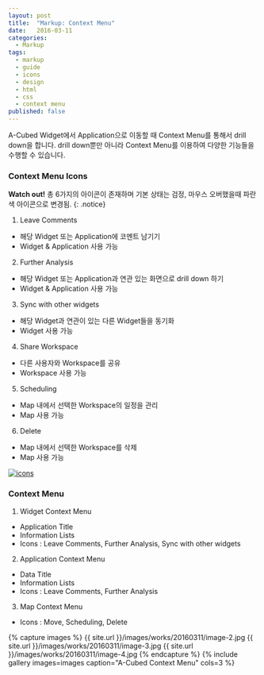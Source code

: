 ```yaml
---
layout: post
title:  "Markup: Context Menu"
date:   2016-03-11
categories:
  - Markup
tags:
  - markup
  - guide
  - icons
  - design
  - html
  - css
  - context menu
published: false
---
```


A-Cubed Widget에서 Application으로 이동할 때 Context Menu를 통해서 drill down을 합니다. drill down뿐만 아니라 Context Menu를 이용하여 다양한 기능들을 수행할 수 있습니다.
      
### Context Menu Icons

**Watch out!** 총 6가지의 아이콘이 존재하며 기본 상태는 검정, 마우스 오버했을때 파란색 아이콘으로 변경됨.
{: .notice}

1. Leave Comments
  * 해당 Widget 또는 Application에 코멘트 남기기
  * Widget & Application 사용 가능
  
2. Further Analysis
  * 해당 Widget 또는 Application과 연관 있는 화면으로 drill down 하기
  * Widget & Application 사용 가능
  
3. Sync with other widgets
  * 해당 Widget과 연관이 있는 다른 Widget들을 동기화
  * Widget 사용 가능
  
4. Share Workspace
  * 다른 사용자와 Workspace를 공유
  * Workspace 사용 가능
  
5. Scheduling
  * Map 내에서 선택한 Workspace의 일정을 관리
  * Map 사용 가능
  
6. Delete
  * Map 내에서 선택한 Workspace를 삭제
  * Map 사용 가능

<a href="{{ site.url }}/images/works/20160311/image-1.jpg"><img src="{{ site.url }}/images/works/20160311/image-1.jpg" alt="icons"></a>
<br>

### Context Menu

1. Widget Context Menu
  * Application Title
  * Information Lists
  * Icons : Leave Comments, Further Analysis, Sync with other widgets
  
2. Application Context Menu
  * Data Title
  * Information Lists
  * Icons : Leave Comments, Further Analysis
  
3. Map Context Menu
  * Icons : Move, Scheduling, Delete

{% capture images %}
	{{ site.url }}/images/works/20160311/image-2.jpg
	{{ site.url }}/images/works/20160311/image-3.jpg
	{{ site.url }}/images/works/20160311/image-4.jpg
{% endcapture %}
{% include gallery images=images caption="A-Cubed Context Menu" cols=3 %}